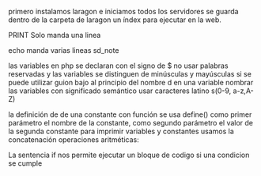 primero instalamos laragon e iniciamos todos los servidores 
se guarda dentro de la carpeta de laragon un índex para ejecutar en la web.


PRINT Solo manda una linea 

echo manda varias lineas 
sd_note


las variables en php se declaran con  el signo de $
no usar palabras reservadas y  las variables se distinguen de minúsculas y mayúsculas 
si se puede utilizar guion bajo al principio del nombre d en una variable 
nombrar las variables con significado semántico 
usar caracteres latino s(0-9, a-z,A-Z)

la definición de de una constante con función se usa define() como primer parámetro  el nombre de la constante, como segundo parámetro el valor de la segunda constante 
para imprimir variables y constantes usamos la concatenación 
operaciones aritméticas:



La sentencia if nos permite ejecutar un bloque de codigo si una condicion se cumple 






